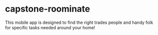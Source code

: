 # capstone-roominate
This mobile app is designed to find the right trades people and handy folk for specific tasks needed around your home!
